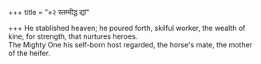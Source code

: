 +++
title = "०२ स्तम्भीद्ध द्यां"

+++
He stablished heaven; he poured forth, skilful worker, the wealth of kine, for strength, that nurtures heroes.  
     The Mighty One his self-born host regarded, the horse's mate, the mother of the heifer.